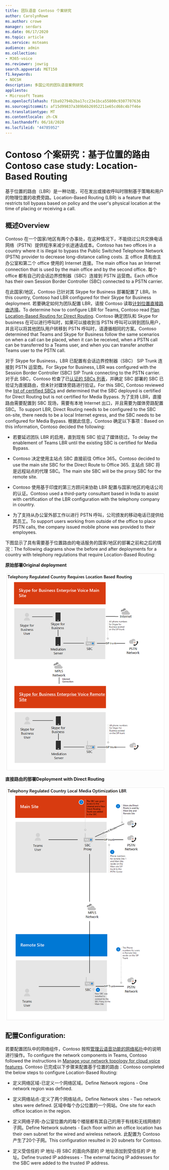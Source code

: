 ```yaml
---
title: 团队语音 Contoso 个案研究
author: CarolynRowe
ms.author: crowe
manager: serdars
ms.date: 06/17/2020
ms.topic: article
ms.service: msteams
audience: admin
ms.collection:
- M365-voice
ms.reviewer: jowrig
search.appverid: MET150
f1.keywords:
- NOCSH
description: 多国公司的团队语音案例研究
appliesto:
- Microsoft Teams
ms.openlocfilehash: f1ba92794b2ba17cc23e1bca55800c9307707636
ms.sourcegitcommit: af15d99837a389b6b26952211e65cd68c4b7f46e
ms.translationtype: MT
ms.contentlocale: zh-CN
ms.lasthandoff: 06/18/2020
ms.locfileid: "44785952"
---
```

# <a name="contoso-case-study-location-based-routing"></a><span data-ttu-id="08c8d-103">Contoso 个案研究：基于位置的路由</span><span class="sxs-lookup"><span data-stu-id="08c8d-103">Contoso case study: Location-Based Routing</span></span>

<span data-ttu-id="08c8d-104">基于位置的路由（LBR）是一种功能，可在发出或接收呼叫时限制基于策略和用户的物理位置的收费旁路。</span><span class="sxs-lookup"><span data-stu-id="08c8d-104">Location-Based Routing (LBR) is a feature that restricts toll bypass based on policy and the user's physical location at the time of placing or receiving a call.</span></span>  

## <a name="overview"></a><span data-ttu-id="08c8d-105">概述</span><span class="sxs-lookup"><span data-stu-id="08c8d-105">Overview</span></span>

<span data-ttu-id="08c8d-106">Contoso 在一个国家/地区有两个办事处，在这种情况下，不能绕过公共交换电话网络（PSTN）提供程序来减少长途通话成本。</span><span class="sxs-lookup"><span data-stu-id="08c8d-106">Contoso has two offices in a country where it is illegal to bypass the Public Switched Telephone Network (PSTN) provider to decrease long-distance calling costs.</span></span> <span data-ttu-id="08c8d-107">主 office 具有由主办公室和第二个 office 使用的 Internet 连接。</span><span class="sxs-lookup"><span data-stu-id="08c8d-107">The main office has an Internet connection that is used by the main office and by the second office.</span></span> <span data-ttu-id="08c8d-108">每个 office 都有自己的会话边界控制器（SBC）连接到 PSTN 运营商。</span><span class="sxs-lookup"><span data-stu-id="08c8d-108">Each office has their own Session Border Controller (SBC) connected to a PSTN carrier.</span></span>  
 
<span data-ttu-id="08c8d-109">在此国家/地区，Contoso 已针对其 Skype for Business 部署配置了 LBR。</span><span class="sxs-lookup"><span data-stu-id="08c8d-109">In this country, Contoso had LBR configured for their Skype for Business deployment.</span></span> <span data-ttu-id="08c8d-110">若要确定如何为团队配置 LBR，请按 Contoso 读取[计划位置直接路由选择](location-based-routing-plan.md)。</span><span class="sxs-lookup"><span data-stu-id="08c8d-110">To determine how to configure LBR for Teams, Contoso read [Plan Location-Based Routing for Direct Routing](location-based-routing-plan.md).</span></span> <span data-ttu-id="08c8d-111">Contoso 确定团队和 Skype for business 在可以进行呼叫时，如果可以接收到当 PSTN 呼叫可以转到团队用户，并且可以将其他团队用户转移到 PSTN 呼叫时，请遵循相同的方案。</span><span class="sxs-lookup"><span data-stu-id="08c8d-111">Contoso determined that Teams and Skype for Business follow the same scenarios on when a call can be placed, when it can be received, when a PSTN call can be transferred to a Teams user, and when you can transfer another Teams user to the PSTN call.</span></span>  

<span data-ttu-id="08c8d-112">对于 Skype for Business，LBR 已配置有会话边界控制器（SBC） SIP Trunk 连接到 PSTN 运营商。</span><span class="sxs-lookup"><span data-stu-id="08c8d-112">For Skype for Business, LBR was configured with the Session Border Controller (SBC) SIP Trunk connecting to the PSTN carrier.</span></span> <span data-ttu-id="08c8d-113">对于此 SBC，Contoso 检查了已[认证的 SBCs 列表](direct-routing-border-controllers.md)，并确定 SBC 部署的 SBC 已验证为直接路由，但未针对媒体旁路进行验证。</span><span class="sxs-lookup"><span data-stu-id="08c8d-113">For this SBC, Contoso reviewed the [list of certified SBCs](direct-routing-border-controllers.md) and determined that the SBC deployed is certified for Direct Routing but is not certified for Media Bypass.</span></span> <span data-ttu-id="08c8d-114">为了支持 LBR，直接路由需要配置到 SBC 现场，需要有本地 Internet 出口，并且需要为媒体旁路配置 SBC。</span><span class="sxs-lookup"><span data-stu-id="08c8d-114">To support LBR, Direct Routing needs to be configured to the SBC on-site, there needs to be a local Internet egress, and the SBC needs to be configured for Media Bypass.</span></span> <span data-ttu-id="08c8d-115">根据此信息，Contoso 确定以下事项：</span><span class="sxs-lookup"><span data-stu-id="08c8d-115">Based on this information, Contoso decided the following:</span></span>

- <span data-ttu-id="08c8d-116">若要延迟团队 LBR 的启用，直到现有 SBC 验证了媒体绕过。</span><span class="sxs-lookup"><span data-stu-id="08c8d-116">To delay the enablement of Teams LBR until the existing SBC is certified for Media Bypass.</span></span>   

- <span data-ttu-id="08c8d-117">Contoso 决定使用主站点 SBC 直接前往 Office 365。</span><span class="sxs-lookup"><span data-stu-id="08c8d-117">Contoso decided to use the main site SBC for the Direct Route to Office 365.</span></span>  <span data-ttu-id="08c8d-118">主站点 SBC 将是远程站点的代理 SBC。</span><span class="sxs-lookup"><span data-stu-id="08c8d-118">The main site SBC will be the proxy SBC for the remote site.</span></span>  

- <span data-ttu-id="08c8d-119">Contoso 使用基于印度的第三方顾问来协助 LBR 配置与国家/地区的电话公司的认证。</span><span class="sxs-lookup"><span data-stu-id="08c8d-119">Contoso used a third-party consultant based in India to assist with certification of the LBR configuration with the telephony company in country.</span></span>  

- <span data-ttu-id="08c8d-120">为了支持从办公室外部工作以进行 PSTN 呼叫，公司颁发的移动电话已提供给其员工。</span><span class="sxs-lookup"><span data-stu-id="08c8d-120">To support users working from outside of the office to place PSTN calls, the company issued mobile phone was provided to their employees.</span></span> 

<span data-ttu-id="08c8d-121">下图显示了具有需要基于位置路由的电话服务的国家/地区的部署之前和之后的情况：</span><span class="sxs-lookup"><span data-stu-id="08c8d-121">The following diagrams show the before and after deployments for a country with telephony regulations that require Location-Based Routing:</span></span>

<span data-ttu-id="08c8d-122">**原始部署**</span><span class="sxs-lookup"><span data-stu-id="08c8d-122">**Original deployment**</span></span>

![状态之前显示的图表](media/voice-case-study-5.png)

<span data-ttu-id="08c8d-124">**直接路由的部署**</span><span class="sxs-lookup"><span data-stu-id="08c8d-124">**Deployment with Direct Routing**</span></span>

![状态之前显示的图表](media/voice-case-study-6.png)


## <a name="configuration"></a><span data-ttu-id="08c8d-126">配置</span><span class="sxs-lookup"><span data-stu-id="08c8d-126">Configuration:</span></span> 

<span data-ttu-id="08c8d-127">若要配置团队中的网络组件，Contoso 按照[管理云语音功能的网络拓扑](manage-your-network-topology.md)中的说明进行操作。</span><span class="sxs-lookup"><span data-stu-id="08c8d-127">To configure the network components in Teams, Contoso followed the instructions in [Manage your network topology for cloud voice features](manage-your-network-topology.md).</span></span> <span data-ttu-id="08c8d-128">Contoso 已完成以下步骤来配置基于位置的路由：</span><span class="sxs-lookup"><span data-stu-id="08c8d-128">Contoso completed the below steps to configure Location-Based Routing:</span></span> 

- <span data-ttu-id="08c8d-129">定义网络区域-已定义一个网络区域。</span><span class="sxs-lookup"><span data-stu-id="08c8d-129">Define Network regions -  One network region was defined.</span></span> 

- <span data-ttu-id="08c8d-130">定义网络站点-定义了两个网络站点。</span><span class="sxs-lookup"><span data-stu-id="08c8d-130">Define Network sites - Two network sites were defined.</span></span> <span data-ttu-id="08c8d-131">区域中每个办公位置的一个网站。</span><span class="sxs-lookup"><span data-stu-id="08c8d-131">One site for each office location in the region.</span></span>

- <span data-ttu-id="08c8d-132">定义网络子网-办公室位置内的每个楼层都有其自己的用于有线和无线网络的子网。</span><span class="sxs-lookup"><span data-stu-id="08c8d-132">Define Network subnets - Each floor within an office location has their own subnet for the wired and wireless network.</span></span> <span data-ttu-id="08c8d-133">此配置为 Contoso 产生了20个子网。</span><span class="sxs-lookup"><span data-stu-id="08c8d-133">This configuration resulted in 20 subnets for Contoso.</span></span> 

- <span data-ttu-id="08c8d-134">定义受信任的 IP 地址-将 SBC 的面向外部的 IP 地址添加到受信任的 IP 地址。</span><span class="sxs-lookup"><span data-stu-id="08c8d-134">Define trusted IP addresses - The external facing IP addresses for the SBC were added to the trusted IP address.</span></span>  

